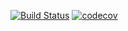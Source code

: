 [![Build Status](https://travis-ci.com/NickProvidokhin/Fuel-consumption.svg?branch=master)](https://travis-ci.com/NickProvidokhin/Fuel-consumption)
[![codecov](https://codecov.io/gh/NickProvidokhin/Fuel_Consumption/branch/master/graph/badge.svg)](https://codecov.io/gh/NickProvidokhin/Fuel_Consumption)